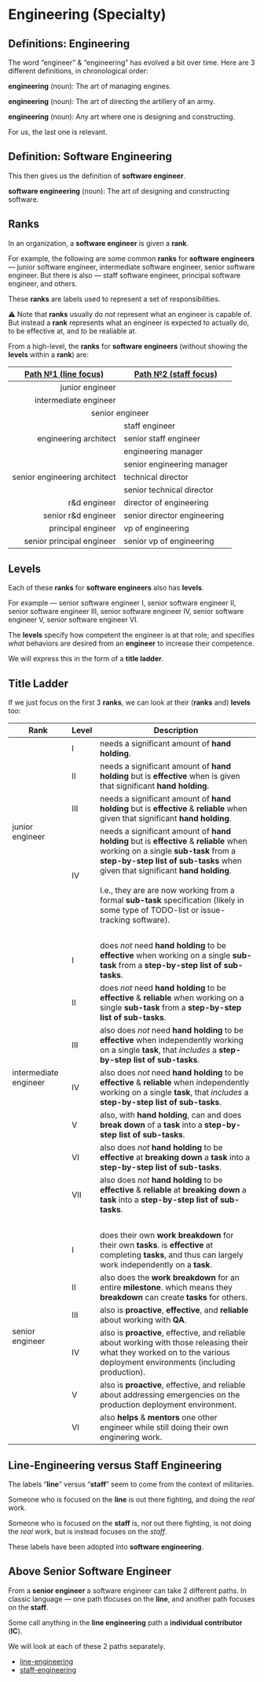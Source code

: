 # Engineering (Specialty)

## Definitions: Engineering

The word “engineer” & “engineering” has evolved a bit over time.
Here are 3 different definitions, in chronological order:

**engineering** (noun): The art of managing engines.

**engineering** (noun): The art of directing the artillery of an army.

**engineering** (noun): Any art where one is designing and constructing.

For us, the last one is relevant.

## Definition: Software Engineering

This then gives us the definition of **software engineer**.

**software engineering** (noun): The art of designing and constructing software.

## Ranks

In an organization, a **software engineer** is given a **rank**.

For example, the following are some common **ranks** for **software engineers** —
junior software engineer,
intermediate software engineer,
senior software engineer.
But there is also —
staff software engineer, principal software engineer, and others.

These **ranks** are labels used to represent a set of responsibilities.

⚠️ Note that **ranks** usually do _not_ represent what an engineer is capable of.
But instead a **rank** represents what an engineer is expected to actually do, to be effective at, and to be realiable at.

From a high-level, the **ranks** for **software engineers** (without showing the **levels** within a **rank**) are:

<table>
	<thead>
		<tr>
			<th><a href="../line-engineering/README.md">Path №1 (<strong>line</strong> focus)</a></th>
			<th><a href="../staff-engineering/README.md">Path №2 (<strong>staff</strong> focus)</a></th>
		</tr>
	</thead>
	<tbody>
		<tr>
			<td align="right">junior engineer</td>
			<td></td>
		</tr>
		<tr>
			<td align="right">intermediate engineer</td>
			<td></td>
		</tr>
		<tr>
			<td colspan="2" align="center">senior engineer</td>
		</tr>
		<tr>
			<td rowspan="3" align="right">engineering architect</td>
			<td>staff engineer</td>
		</tr>
		<tr>
			<td>senior staff engineer</td>
		</tr>
		<tr>
			<td>engineering manager</td>
		</tr>
		<tr>
			<td rowspan="3" align="right">senior engineering architect</td>
			<td>senior engineering manager</td>
		</tr>
		<tr>
			<td>technical director</td>
		</tr>
		<tr>
			<td>senior technical director</td>
		</tr>
		<tr>
			<td align="right">r&d engineer</td>
			<td>director of engineering</td>
		</tr>
		<tr>
			<td align="right">senior r&d engineer</td>
			<td>senior director engineering</td>
		</tr>
		<tr>
			<td align="right">principal engineer</td>
			<td>vp of engineering</td>
		</tr>
		<tr>
			<td align="right">senior principal engineer</td>
			<td>senior vp of engineering</td>
		</tr>
	</tbody>
</table>

## Levels

Each of these **ranks** for **software engineers** also has **levels**.

For example —
senior software engineer Ⅰ,
senior software engineer Ⅱ,
senior software engineer Ⅲ,
senior software engineer Ⅳ,
senior software engineer Ⅴ,
senior software engineer Ⅵ.

The **levels** specify how competent the engineer is at that role;
and specifies _what_ behaviors are desired from an **engineer** to increase their competence.

We will express this in the form of a **title ladder**.

## Title Ladder


If we just focus on the first 3 **ranks**, we can look at their (**ranks** and) **levels** too:

<table>
	<thead>
		<tr>
			<th>Rank</th>
			<th>Level</th>
			<th>Description</th>
		</td>
	</thead>
	<tbody>
		<tr>
			<td rowspan="4">junior engineer</td>
			<td>Ⅰ</td>
			<td>needs a significant amount of <strong>hand holding</strong>.</td>
		</tr>
		<tr>
			<td>Ⅱ</td>
			<td>needs a significant amount of <strong>hand holding</strong> but is <strong>effective</strong> when is given that significant <strong>hand holding</strong>.</td>
		</tr>
		<tr>
			<td>Ⅲ</td>
			<td>needs a significant amount of <strong>hand holding</strong> but is <strong>effective</strong> & <strong>reliable</strong> when given that significant <strong>hand holding</strong>.</td>
		</tr>
		<tr>
			<td>Ⅳ</td>
			<td>
				needs a significant amount of <strong>hand holding</strong> but is <strong>effective</strong> & <strong>reliable</strong> when working on a single <strong>sub-task</strong> from a <strong>step-by-step list of sub-tasks</strong> when given that significant <strong>hand holding</strong>.
				<br /><br />
				I.e., they are are now working from a formal <strong>sub-task</strong> specification (likely in some type of TODO-list or issue-tracking software).
			</td>
		</tr>
		<tr><td colspan="3">&nbsp;</td></td>
		<tr>
			<td rowspan="7">intermediate engineer</td>
			<td>Ⅰ</td>
			<td>does <em>not</em> need <strong>hand holding</strong> to be <strong>effective</strong> when working on a single <strong>sub-task</strong> from a <strong>step-by-step list of sub-tasks</strong>.</td>
		</tr>
		<tr>
			<td>Ⅱ</td>
			<td>does <em>not</em> need <strong>hand holding</strong> to be <strong>effective</strong> & <strong>reliable</strong> when working on a single <strong>sub-task</strong> from a <strong>step-by-step list of sub-tasks</strong>.</td>
		</tr>
		<tr>
			<td>Ⅲ</td>
			<td>also does <em>not</em> need <strong>hand holding</strong> to be <strong>effective</strong> when independently working on a single <strong>task</strong>, that <em>includes</em> a <strong>step-by-step list of sub-tasks</strong>.</td>
		</tr>
		<tr>
			<td>Ⅳ</td>
			<td>also does <em>not</em> need <strong>hand holding</strong> to be <strong>effective</strong> & <strong>reliable</strong> when independently working on a single <strong>task</strong>, that <em>includes</em> a <strong>step-by-step list of sub-tasks</strong>.</td>
		</tr>
		<tr>
			<td>Ⅴ</td>
			<td>also, with <strong>hand holding</strong>, can and does <strong>break down</strong> of a <strong>task</strong> into a <strong>step-by-step list of sub-tasks</strong>.</tr>
		<tr>
			<td>Ⅵ</td>
			<td>also does <em>not</em> <strong>hand holding</strong> to be <strong>effective</strong> at <strong>breaking down</strong> a <strong>task</strong> into a <strong>step-by-step list of sub-tasks</strong>.</td>
		</tr>
		<tr>
			<td>Ⅶ</td>
			<td>also does <em>not</em> <strong>hand holding</strong> to be <strong>effective</strong> & <strong>reliable</strong> at <strong>breaking down</strong> a <strong>task</strong> into a <strong>step-by-step list of sub-tasks</strong>.</td>
		</tr>
		<tr><td colspan="3">&nbsp;</td></td>
		<tr>
			<td rowspan="6">senior engineer</td>
			<td>Ⅰ</td>
			<td>does their own <strong>work breakdown</strong> for their own <strong>tasks</strong>. is <strong>effective</strong> at completing <strong>tasks</strong>, and thus can largely work independently on a <strong>task</strong>.</td>
		</tr>
		<tr>
			<td>Ⅱ</td>
			<td>also does the <strong>work breakdown</strong> for an entire <strong>milestone</strong>. which means they <strong>breakdown</strong> can create <strong>tasks</strong> for others.</td>
		</tr>
		<tr>
			<td>Ⅲ</td>
			<td>also is <strong>proactive</strong>, <strong>effective</strong>, and <strong>reliable</strong> about working with <strong>QA</strong>.</td>
		</tr>
		<tr>
			<td>Ⅳ</td>
			<td>also is <strong>proactive</strong>, effective, and reliable about working with those releasing their what they worked on to the various deployment environments (including production).</td>
		</tr>
		<tr>
			<td>Ⅴ</td>
			<td>also is <strong>proactive</strong>, effective, and reliable about addressing emergencies on the production deployment environment.</td>
		</tr>
		<tr>
			<td>Ⅵ</td>
			<td>also <strong>helps</strong> & <strong>mentors</strong> one other engineer while still doing their own enginering work.</td>
		</tr>
	</tbody>
</table>

## Line-Engineering versus Staff Engineering

The labels “**line**” versus “**staff**” seem to come from the context of militaries.

Someone who is focused on the **line** is out there fighting, and doing the _real_ work.

Someone who is focused on the **staff** is, _not_ out there fighting, is _not_ doing the _real_ work, but is instead focuses on the _staff_.

These labels have been adopted into **software engineering**.

## Above Senior Software Engineer

From a **senior engineer** a software engineer can take 2 different paths.
In classic language — one path tfocuses on the **line**, and another path focuses on the **staff**.

Some call anything in the **line engineering** path a **individual contributor** (**IC**).

We will look at each of these 2 paths separately.

* [line-engineering](../line-engineering/README.md)
* [staff-engineering](../staff-engineering/README.md)

